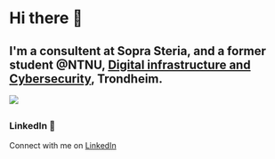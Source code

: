# Hi there 👋

## I'm a consultent at Sopra Steria, and a former student @NTNU, [Digital infrastructure and Cybersecurity](https://www.ntnu.no/studier/bdigsec), Trondheim.

![](https://komarev.com/ghpvc/?username=ZigmaF)

##
### LinkedIn 🤝
Connect with me on [LinkedIn](https://www.linkedin.com/in/erlingfladvad/)
